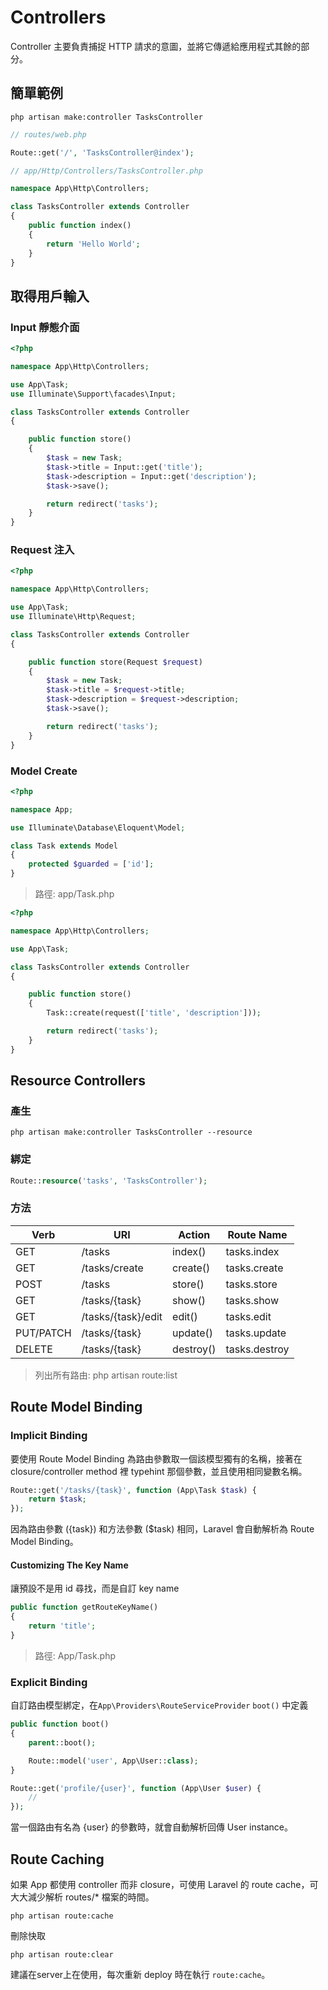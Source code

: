 # Controllers

Controller 主要負責捕捉 HTTP 請求的意圖，並將它傳遞給應用程式其餘的部分。

## 簡單範例

```
php artisan make:controller TasksController
```

```php
// routes/web.php

Route::get('/', 'TasksController@index');
```

```php
// app/Http/Controllers/TasksController.php

namespace App\Http\Controllers;

class TasksController extends Controller
{
    public function index()
    {
        return 'Hello World';
    }
}
```

## 取得用戶輸入

### Input 靜態介面

```php
<?php

namespace App\Http\Controllers;

use App\Task;
use Illuminate\Support\facades\Input;

class TasksController extends Controller
{

    public function store()
    {
        $task = new Task;
        $task->title = Input::get('title');
        $task->description = Input::get('description');
        $task->save();

        return redirect('tasks');
    }
}
```

### Request 注入

```php
<?php

namespace App\Http\Controllers;

use App\Task;
use Illuminate\Http\Request;

class TasksController extends Controller
{

    public function store(Request $request)
    {
        $task = new Task;
        $task->title = $request->title;
        $task->description = $request->description;
        $task->save();

        return redirect('tasks');
    }
}
```

### Model Create

```php
<?php

namespace App;

use Illuminate\Database\Eloquent\Model;

class Task extends Model
{
    protected $guarded = ['id'];
}
```
> 路徑: app/Task.php

```php
<?php

namespace App\Http\Controllers;

use App\Task;

class TasksController extends Controller
{

    public function store()
    {
        Task::create(request(['title', 'description']));

        return redirect('tasks');
    }
}
```

## Resource Controllers

### 產生

```
php artisan make:controller TasksController --resource
```

### 綁定
```php
Route::resource('tasks', 'TasksController');
```

### 方法

| Verb      | URI                | Action    | Route Name    |
|-----------|--------------------|-----------|---------------|
| GET       | /tasks             | index()   | tasks.index   |
| GET       | /tasks/create      | create()  | tasks.create  |
| POST      | /tasks             | store()   | tasks.store   |
| GET       | /tasks/{task}      | show()    | tasks.show    |
| GET       | /tasks/{task}/edit | edit()    | tasks.edit    |
| PUT/PATCH | /tasks/{task}      | update()  | tasks.update  |
| DELETE    | /tasks/{task}      | destroy() | tasks.destroy |

> 列出所有路由: php artisan route:list

## Route Model Binding

### Implicit Binding

要使用 Route Model Binding 為路由參數取一個該模型獨有的名稱，接著在 closure/controller method 裡 typehint 那個參數，並且使用相同變數名稱。

```php
Route::get('/tasks/{task}', function (App\Task $task) {
    return $task;
});
```

因為路由參數 ({task}) 和方法參數 ($task) 相同，Laravel 會自動解析為 Route Model Binding。

#### Customizing The Key Name

讓預設不是用 id 尋找，而是自訂 key name

```php
public function getRouteKeyName()
{
    return 'title';
}
```
> 路徑: App/Task.php

### Explicit Binding

自訂路由模型綁定，在`App\Providers\RouteServiceProvider` `boot()` 中定義

```php
public function boot()
{
    parent::boot();

    Route::model('user', App\User::class);
}
```

```php
Route::get('profile/{user}', function (App\User $user) {
    //
});
```

當一個路由有名為 {user} 的參數時，就會自動解析回傳 User instance。

## Route Caching

如果 App 都使用 controller 而非 closure，可使用 Laravel 的 route cache，可大大減少解析 routes/* 檔案的時間。

```
php artisan route:cache
```

刪除快取

```
php artisan route:clear
```

建議在server上在使用，每次重新 deploy 時在執行 `route:cache`。


